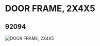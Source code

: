 # DOOR FRAME, 2X4X5
## 92094
![DOOR FRAME, 2X4X5](https://lc-www-live-s.legocdn.com/media/bricks/5/2/4644211.jpg)